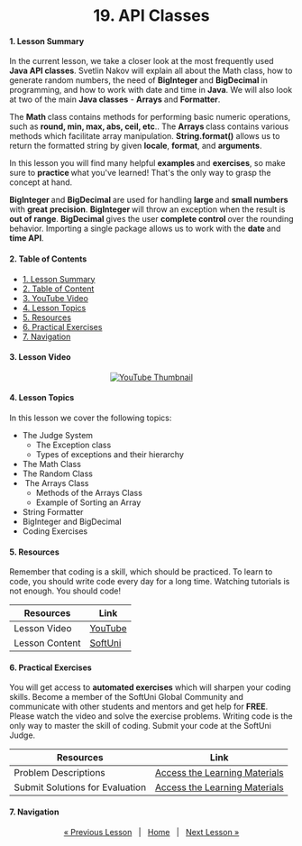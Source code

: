 <h1 align="center">19. API Classes</h1>

#### 1. Lesson Summary

<p>In the current lesson, we take a closer look at the most frequently used <b>Java API classes</b>. Svetlin Nakov will explain all about the Math class, how to generate random numbers, the need of <b>BigInteger </b>and <b>BigDecimal </b>in programming, and how to work with date and time in <b>Java</b>. We will also look at two of the main <b>Java classes</b> - <b>Arrays </b>and <b>Formatter</b>.</p><p>The <b>Math </b>class contains methods for performing basic numeric operations, such as <b>round, min, max, abs, ceil, etc</b>.. The <b>Arrays </b>class contains various methods which facilitate array manipulation. <b>String.format()</b> allows us to return the formatted string by given <b>locale</b>, <b>format</b>, and <b>arguments</b>.</p><p>In this lesson you will find many helpful <b>examples </b>and <b>exercises</b>, so make sure to <b>practice </b>what you've learned! That's the only way to grasp the concept at hand.</p><p><b>BigInteger </b>and <b>BigDecimal </b>are used for handling <b>large </b>and <b>small numbers</b> with <b>great</b> <b>precision</b>. <b>BigInteger </b>will throw an exception when the result is <b>out of range</b>. <b>BigDecimal </b>gives the user <b>complete control </b>over the rounding behavior. Importing a single package allows us to work with the <b>date </b>and <b>time API</b>. </p>

#### 2. Table of Contents
* [1. Lesson Summary](#1-Lesson-Summary)
* [2. Table of Content](#2-Table-of-Content)
* [3. YouTube Video](#3-YouTube-Video)
* [4. Lesson Topics](#4-Lesson-Topics)
* [5. Resources](#5-Resources)
* [6. Practical Exercises](#6-Practical-Exercises)
* [7. Navigation](#7-Navigation)

#### 3. Lesson Video
<p align="center">
<a href="https://youtu.be/H57pSYrPv-g">
    <img src="assets/embedded-videos/19.png" alt="YouTube Thumbnail">
 </a>
</p>

#### 4. Lesson Topics
In this lesson we cover the following topics:

* The Judge System
    * The Exception class
    * Types of exceptions and their hierarchy
* The Math Class
* The Random Class
*  The Arrays Class
    * Methods of the Arrays Class
    * Example of Sorting an Array
* String Formatter
* BigInteger and BigDecimal
* Coding Exercises

#### 5. Resources
<p>Remember that coding is a skill, which should be practiced. To learn to code, you should write code every day for a long time. Watching tutorials is not enough. You should code! </p>

| Resources | Link |
| ----- | ----- |
| Lesson Video| [YouTube](https://youtu.be/H57pSYrPv-g) |
| Lesson Content | [SoftUni](https://softuni.org/code-lessons/java-foundations-certification-java-api-classes/) |

#### 6. Practical Exercises
You will get access to **automated exercises** which will sharpen your coding skills. Become a member of the SoftUni Global Community and communicate with other students and mentors and get help for **FREE**.
Please watch the video and solve the exercise problems. Writing code is the only way to master the skill of coding. Submit your code at the SoftUni Judge.

| Resources | Link |
| ----- | ----- |
| Problem Descriptions | [Access the Learning Materials](https://softuni.org/code-lessons/java-foundations-certification-java-api-classes/) |
| Submit Solutions for Evaluation | [Access the Learning Materials](https://softuni.org/code-lessons/java-foundations-certification-java-api-classes/) |

#### 7. Navigation

<p align="center">
    <a href="https://github.com/SoftUni/Free-Java-Certification-Course/blob/main/lessons/18-Exception-Handling.md">« Previous Lesson</a> &nbsp; | &nbsp; <a href="https://github.com/SoftUni/Free-Java-Certification-Course">Home</a> &nbsp; | &nbsp; <a href="https://github.com/SoftUni/Free-Java-Certification-Course/blob/main/lessons/20-JDK-and-JRE.md">Next Lesson »</a>
</p>
